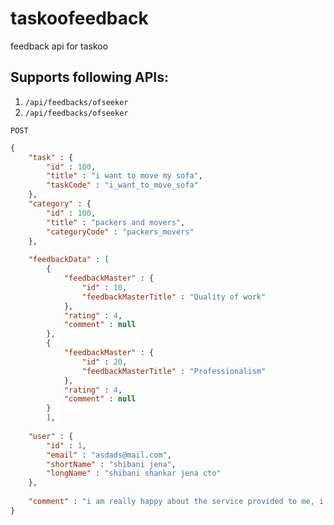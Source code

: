 # taskoofeedback
feedback api for taskoo

## Supports following APIs:
 1. `/api/feedbacks/ofseeker`
 2. `/api/feedbacks/ofseeker`

`POST`

```json
{
	"task" : {
		"id" : 100,
		"title" : "i want to move my sofa",
		"taskCode" : "i_want_to_move_sofa"
	},
	"category" : {
		"id" : 100,
		"title" : "packers and movers",
		"categoryCode" : "packers_movers"
	},
	
	"feedbackData" : [
		{
			"feedbackMaster" : {
				"id" : 10,
				"feedbackMasterTitle" : "Quality of work"
			},
			"rating" : 4,
			"comment" : null
		},
		{
			"feedbackMaster" : {
				"id" : 20,
				"feedbackMasterTitle" : "Professionalism"
			},
			"rating" : 4,
			"comment" : null
		}
		],
	
	"user" : {
		"id" : 1,
		"email" : "asdads@mail.com",
		"shortName" : "shibani jena",
		"longName" : "shibani shankar jena cto"
	},
	
	"comment" : "i am really happy about the service provided to me, i want to get serviced again"
}
```
